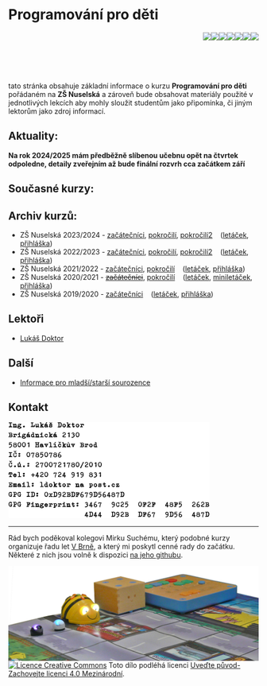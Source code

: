 # Programování pro děti

<a href="2021_2022/zacatecnici-1-15-cubetto.jpg">
    <img align="right" src="2021_2022/zacatecnici-1-15-cubetto-small.jpg" style="height:85px">
</a>
<a href="2021_2022/zacatecnici-2-01-sipkovana.jpg">
    <img align="right" src="2021_2022/zacatecnici-2-01-sipkovana-small.jpg" style="height:85px">
</a>
<a href="2021_2022/zacatecnici-1-12-rr.jpg">
    <img align="right" src="2021_2022/zacatecnici-1-12-rr-small.jpg" style="height:85px">
</a>
<a href="2021_2022/zacatecnici-2-08-pexeso.jpg">
    <img align="right" src="2021_2022/zacatecnici-2-08-pexeso-small.jpg" style="height:85px">
</a>
<a href="2021_2022/pokrocili-1-09-tesla.jpg">
    <img align="right" src="2021_2022/pokrocili-1-09-tesla-small.jpg" style="height:85px">
</a>
<a href="2021_2022/pokrocili-1-14-microbit2.jpg">
    <img align="right" src="2021_2022/pokrocili-1-14-microbit2-small.jpg" style="height:85px">
</a>
<a href="2021_2022/pokrocili-2-11-pc.jpg">
    <img align="right" src="2021_2022/pokrocili-2-11-pc-small.jpg" style="height:85px">
</a>

<br clear="right">

tato stránka obsahuje základní informace o kurzu **Programování pro
děti** pořádaném na **ZŠ Nuselská** a zároveň bude obsahovat
materiály použité v jednotlivých lekcích aby mohly sloužit studentům
jako připomínka, či jiným lektorům jako zdroj informací.

## Aktuality:

**Na rok 2024/2025 mám předběžně slíbenou učebnu opět na čtvrtek odpoledne, detaily zveřejním až bude finální rozvrh cca začátkem září**

## Současné kurzy:


## Archiv kurzů:

* ZŠ Nuselská 2023/2024 - [začátečníci](2023_2024/zacatecnici), [pokročilí](2023_2024/pokrocili), [pokročilí2](2023_2024/pokrocili2) &nbsp;&nbsp; ([letáček](2023_2024/letacek.jpg), [přihláška](2023_2024/prihlaska.pdf))
* ZŠ Nuselská 2022/2023 - [začátečníci](2022_2023/zacatecnici), [pokročilí](2022_2023/pokrocili), [pokročilí2](2022_2023/pokrocili2) &nbsp;&nbsp; ([letáček](2022_2023/letacek.jpg), [přihláška](2022_2023/prihlaska.pdf))
* ZŠ Nuselská 2021/2022 - [začátečníci](2021_2022/zacatecnici), [pokročilí](2021_2022/pokrocili) &nbsp;&nbsp; ([letáček](2021_2022/letacek.jpg), [přihláška](2021_2022/prihlaska.pdf))
* ZŠ Nuselská 2020/2021 - ~~[začátečníci](2020_2021/zacatecnici)~~, [pokročilí](2020_2021/pokrocili) &nbsp;&nbsp; ([letáček](2020_2021/letacek.jpg), [miniletáček](2020_2021/miniletacek.pdf), [přihláška](2020_2021/prihlaska.pdf))
* ZŠ Nuselská 2019/2020  - [začátečníci](2019_2020/zacatecnici) &nbsp;&nbsp; ([letáček](2019_2020/2019-nuselska.jpg), [přihláška](2019_2020/2019-prihlaska.pdf))

## Lektoři

* [Lukáš Doktor](lectors/ldoktor)

## Další

* [Informace pro mladší/starší sourozence](additional)

## Kontakt

<img width="405" height="193" src="media/contact.png" alt="Kontaktní informace">

* * * * *

Rád bych poděkoval kolegovi Mirku Suchému, který podobné kurzy
organizuje řadu let [V Brně](https://krouzek-programovani.cz/),
a který mi poskytl cenné rady do začátku. Některé z nich
jsou volně k dispozici
[na jeho githubu](https://github.com/xsuchy/programovani_pro_deti).

<img align="right" src="media/robots_bottom.jpg">

[![Licence Creative Commons](https://i.creativecommons.org/l/by-sa/4.0/88x31.png)](https://creativecommons.org/licenses/by-sa/4.0/) Toto dílo podléhá licenci [Uveďte původ-Zachovejte licenci 4.0 Mezinárodní](https://creativecommons.org/licenses/by-sa/4.0/).
